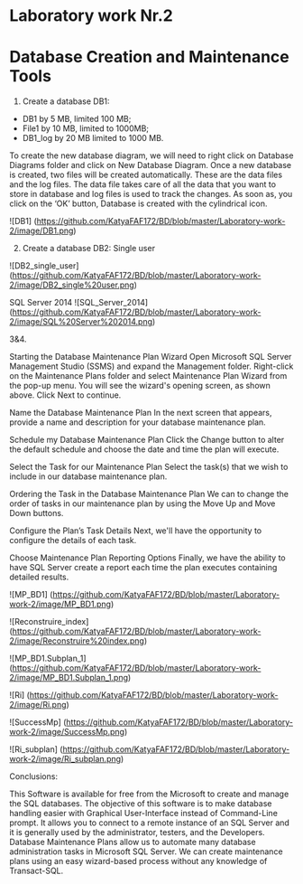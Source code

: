 # Laboratory work Nr.2

Database Creation and Maintenance Tools
===

1. Create a database DB1: 

*   DB1 by 5 MB, limited 100 MB; 
*   File1 by 10 MB, limited to 1000MB;
*   DB1_log by 20 MB limited to 1000 MB.

To create the new database diagram, we will need to right click on Database Diagrams folder and click on New Database Diagram. 
Once a new database is created, two files will be created automatically. These are the data files and the log files. 
The data file takes care of all the data that you want to store in database and log files is used to track the changes. 
As soon as, you click on the ‘OK’ button, Database is created with the cylindrical icon.

![DB1] (https://github.com/KatyaFAF172/BD/blob/master/Laboratory-work-2/image/DB1.png)

2. Create a database DB2:
Single user

![DB2_single_user] (https://github.com/KatyaFAF172/BD/blob/master/Laboratory-work-2/image/DB2_single%20user.png)

SQL Server 2014
![SQL_Server_2014] (https://github.com/KatyaFAF172/BD/blob/master/Laboratory-work-2/image/SQL%20Server%202014.png)

3&4.	

Starting the Database Maintenance Plan Wizard
Open Microsoft SQL Server Management Studio (SSMS) and expand the Management folder. 
Right-click on the Maintenance Plans folder and select Maintenance Plan Wizard from the pop-up menu. 
You will see the wizard's opening screen, as shown above. Click Next to continue.

Name the Database Maintenance Plan
In the next screen that appears, provide a name and description for your database maintenance plan.

Schedule my Database Maintenance Plan
Click the Change button to alter the default schedule and choose the date and time the plan will execute.

Select the Task for our Maintenance Plan
Select the task(s) that we wish to include in our database maintenance plan.

Ordering the Task in the Database Maintenance Plan
We can to change the order of tasks in our maintenance plan by using the Move Up and Move Down buttons.

Configure the Plan’s Task Details
Next, we'll have the opportunity to configure the details of each task.

Choose Maintenance Plan Reporting Options
Finally, we have the ability to have SQL Server create a report each time the plan executes containing detailed results.

![MP_BD1] (https://github.com/KatyaFAF172/BD/blob/master/Laboratory-work-2/image/MP_BD1.png)

![Reconstruire_index] (https://github.com/KatyaFAF172/BD/blob/master/Laboratory-work-2/image/Reconstruire%20index.png)

![MP_BD1.Subplan_1] (https://github.com/KatyaFAF172/BD/blob/master/Laboratory-work-2/image/MP_BD1.Subplan_1.png)

![Ri] (https://github.com/KatyaFAF172/BD/blob/master/Laboratory-work-2/image/Ri.png)

![SuccessMp] (https://github.com/KatyaFAF172/BD/blob/master/Laboratory-work-2/image/SuccessMp.png)

![Ri_subplan] (https://github.com/KatyaFAF172/BD/blob/master/Laboratory-work-2/image/Ri_subplan.png)

Conclusions:

This Software is available for free from the Microsoft to create and manage the SQL databases. 
The objective of this software is to make database handling easier with Graphical User-Interface instead of Command-Line prompt. 
It allows you to connect to a remote instance of an SQL Server and it is generally used by the administrator, testers, 
and the Developers.
Database Maintenance Plans allow us to automate many database administration tasks in Microsoft SQL Server. 
We can create maintenance plans using an easy wizard-based process without any knowledge of Transact-SQL.
